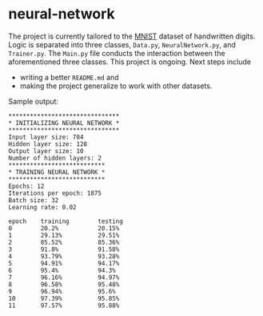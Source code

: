 # neural-network
The project is currently tailored to the [MNIST](http://yann.lecun.com/exdb/mnist/) dataset of handwritten digits. Logic is separated into three classes, ```Data.py```, ```NeuralNetwork.py```, and ```Trainer.py```. The ```Main.py``` file conducts the interaction between the aforementioned three classes. This project is ongoing. Next steps include
* writing a better ```README.md``` and
* making the project generalize to work with other datasets.

Sample output: 
```
*******************************
* INITIALIZING NEURAL NETWORK *
*******************************
Input layer size: 784
Hidden layer size: 128
Output layer size: 10
Number of hidden layers: 2
***************************
* TRAINING NEURAL NETWORK *
***************************
Epochs: 12
Iterations per epoch: 1875
Batch size: 32
Learning rate: 0.02

epoch    training        testing
0        20.2%           20.15%
1        29.13%          29.51%
2        85.52%          85.36%
3        91.8%           91.58%
4        93.79%          93.28%
5        94.91%          94.17%
6        95.4%           94.3%
7        96.16%          94.97%
8        96.58%          95.48%
9        96.94%          95.6%
10       97.39%          95.85%
11       97.57%          95.88%
```